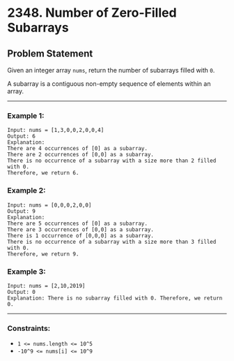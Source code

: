 # 2348. Number of Zero-Filled Subarrays

## Problem Statement

Given an integer array `nums`, return the number of subarrays filled with `0`.

A subarray is a contiguous non-empty sequence of elements within an array.

---

### Example 1:

```
Input: nums = [1,3,0,0,2,0,0,4]
Output: 6
Explanation: 
There are 4 occurrences of [0] as a subarray.
There are 2 occurrences of [0,0] as a subarray.
There is no occurrence of a subarray with a size more than 2 filled with 0. 
Therefore, we return 6.
```

### Example 2:

```
Input: nums = [0,0,0,2,0,0]
Output: 9
Explanation:
There are 5 occurrences of [0] as a subarray.
There are 3 occurrences of [0,0] as a subarray.
There is 1 occurrence of [0,0,0] as a subarray.
There is no occurrence of a subarray with a size more than 3 filled with 0. 
Therefore, we return 9.
```

### Example 3:

```
Input: nums = [2,10,2019]
Output: 0
Explanation: There is no subarray filled with 0. Therefore, we return 0.
```

---

### Constraints:
- `1 <= nums.length <= 10^5`
- `-10^9 <= nums[i] <= 10^9`
